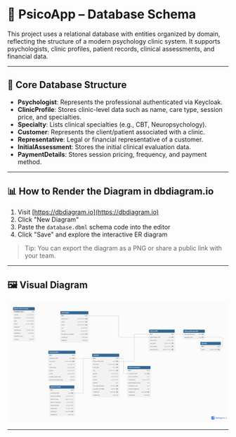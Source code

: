 # 🧠 PsicoApp – Database Schema

This project uses a relational database with entities organized by domain, reflecting the structure of a modern psychology clinic system. It supports psychologists, clinic profiles, patient records, clinical assessments, and financial data.

---

## 🧩 Core Database Structure

- **Psychologist**: Represents the professional authenticated via Keycloak.
- **ClinicProfile**: Stores clinic-level data such as name, care type, session price, and specialties.
- **Specialty**: Lists clinical specialties (e.g., CBT, Neuropsychology).
- **Customer**: Represents the client/patient associated with a clinic.
- **Representative**: Legal or financial representative of a customer.
- **InitialAssessment**: Stores the initial clinical evaluation data.
- **PaymentDetails**: Stores session pricing, frequency, and payment method.

---

## 📊 How to Render the Diagram in dbdiagram.io

1. Visit [https://dbdiagram.io](https://dbdiagram.io)
2. Click "New Diagram"
3. Paste the `database.dbml` schema code into the editor
4. Click "Save" and explore the interactive ER diagram

> Tip: You can export the diagram as a PNG or share a public link with your team.

---

## 🖼️ Visual Diagram 
![database.png](database.png)

---

